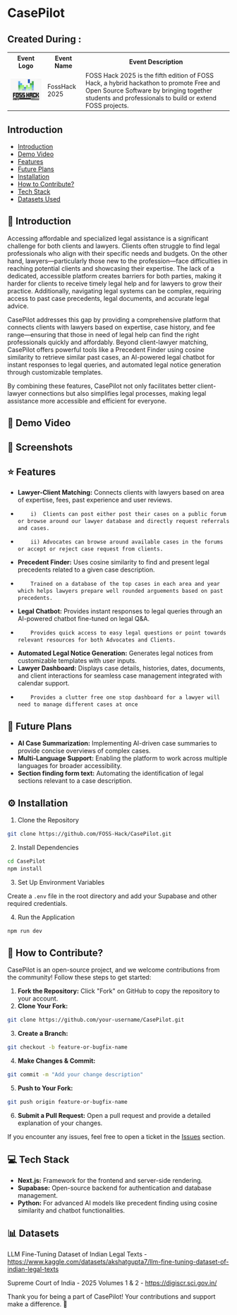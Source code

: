 # CasePilot

## Created During : 
<table>
    <tr>
      <th>Event Logo</th>
      <th>Event Name</th>
      <th>Event Description</th>
    </tr>
    <tr>
        <td><img src="foss-hack-logo.png" width="200" height="auto"/></td>
        <td>FossHack 2025</td>
        <td>FOSS Hack 2025 is the fifth edition of FOSS Hack, a hybrid hackathon to promote Free and Open Source Software by bringing together students and professionals to build or extend FOSS projects.
    </tr>
</table>

## Introduction

- [Introduction](#-Introduction)
- [Demo Video](#-Demo-Video)
- [Features](#-Features)
- [Future Plans](#-Future-Plans)
- [Installation](#-Installation)
- [How to Contribute?](#-How-to-Contribute)
- [Tech Stack](#-Tech-Stack)
- [Datasets Used](#-Datasets)

## 📝 Introduction

Accessing affordable and specialized legal assistance is a significant challenge for both clients and lawyers. Clients often struggle to find legal professionals who align with their specific needs and budgets. On the other hand, lawyers—particularly those new to the profession—face difficulties in reaching potential clients and showcasing their expertise. The lack of a dedicated, accessible platform creates barriers for both parties, making it harder for clients to receive timely legal help and for lawyers to grow their practice. Additionally, navigating legal systems can be complex, requiring access to past case precedents, legal documents, and accurate legal advice.

CasePilot addresses this gap by providing a comprehensive platform that connects clients with lawyers based on expertise, case history, and fee range—ensuring that those in need of legal help can find the right professionals quickly and affordably. Beyond client-lawyer matching, CasePilot offers powerful tools like a Precedent Finder using cosine similarity to retrieve similar past cases, an AI-powered legal chatbot for instant responses to legal queries, and automated legal notice generation through customizable templates.

By combining these features, CasePilot not only facilitates better client-lawyer connections but also simplifies legal processes, making legal assistance more accessible and efficient for everyone.

## 🎥 Demo Video


## 📸 Screenshots

## ⭐ Features

- **Lawyer-Client Matching:** Connects clients with lawyers based on area of expertise, fees, past experience and user reviews.
-         i)  Clients can post either post their cases on a public forum or browse around our lawyer database and directly request referrals and cases.
-         ii) Advocates can browse around available cases in the forums or accept or reject case request from clients.
- **Precedent Finder:** Uses cosine similarity to find and present legal precedents related to a given case description.
-         Trained on a database of the top cases in each area and year which helps lawyers prepare well rounded arguements based on past precedents.
- **Legal Chatbot:** Provides instant responses to legal queries through an AI-powered chatbot fine-tuned on legal Q&A.
-         Provides quick access to easy legal questions or point towards relevant resources for both Advocates and Clients. 
- **Automated Legal Notice Generation:** Generates legal notices from customizable templates with user inputs.
- **Lawyer Dashboard:** Displays case details, histories, dates, documents, and client interactions for seamless case management integrated with calendar support.
-         Provides a clutter free one stop dashboard for a lawyer will need to manage different cases at once

## 🚀 Future Plans

- **AI Case Summarization:** Implementing AI-driven case summaries to provide concise overviews of complex cases.
- **Multi-Language Support:** Enabling the platform to work across multiple languages for broader accessibility.
- **Section finding form text:** Automating the identification of legal sections relevant to a case description.

## ⚙️ Installation

1. Clone the Repository

```bash
git clone https://github.com/FOSS-Hack/CasePilot.git
```

2. Install Dependencies

```bash
cd CasePilot
npm install
```

3. Set Up Environment Variables

Create a `.env` file in the root directory and add your Supabase and other required credentials.

4. Run the Application

```bash
npm run dev
```

## 🤝 How to Contribute?

CasePilot is an open-source project, and we welcome contributions from the community! Follow these steps to get started:

1. **Fork the Repository:** Click "Fork" on GitHub to copy the repository to your account.
2. **Clone Your Fork:**

```bash
git clone https://github.com/your-username/CasePilot.git
```

3. **Create a Branch:**

```bash
git checkout -b feature-or-bugfix-name
```

4. **Make Changes & Commit:**

```bash
git commit -m "Add your change description"
```

5. **Push to Your Fork:**

```bash
git push origin feature-or-bugfix-name
```

6. **Submit a Pull Request:** Open a pull request and provide a detailed explanation of your changes.

If you encounter any issues, feel free to open a ticket in the [Issues](https://github.com/FOSS-Hack/CasePilot/issues) section.

## 💻 Tech Stack

- **Next.js:** Framework for the frontend and server-side rendering.
- **Supabase:** Open-source backend for authentication and database management.
- **Python:** For advanced AI models like precedent finding using cosine similarity and chatbot functionalities.

## 📊 Datasets

LLM Fine-Tuning Dataset of Indian Legal Texts - https://www.kaggle.com/datasets/akshatgupta7/llm-fine-tuning-dataset-of-indian-legal-texts

Supreme Court of India - 2025 Volumes 1 & 2 - https://digiscr.sci.gov.in/

Thank you for being a part of CasePilot! Your contributions and support make a difference. 🚀


